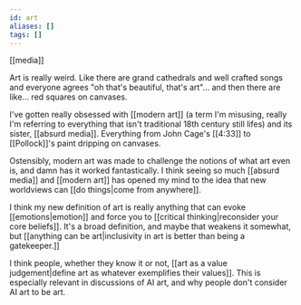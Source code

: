 ```yaml
---
id: art
aliases: []
tags: []
---
```


[[media]]

Art is really weird. Like there are grand cathedrals and well crafted songs and everyone agrees "oh that's beautiful, that's art"... and then there are like... red squares on canvases. 

I've gotten really obsessed with [[modern art]] (a term I'm misusing, really I'm referring to everything that isn't traditional 18th century still lifes) and its sister, [[absurd media]]. Everything from John Cage's [[4:33]] to [[Pollock]]'s paint dripping on canvases.

Ostensibly, modern art was made to challenge the notions of what art even is, and damn has it worked fantastically. I think seeing so much [[absurd media]] and [[modern art]] has opened my mind to the idea that new worldviews can [[do things|come from anywhere]].

I think my new definition of art is really anything that can evoke [[emotions|emotion]] and force you to [[critical thinking|reconsider your core beliefs]]. It's a broad definition, and maybe that weakens it somewhat, but [[anything can be art|inclusivity in art is better than being a gatekeeper.]]

I think people, whether they know it or not, [[art as a value judgement|define art as whatever exemplifies their values]]. This is especially relevant in discussions of AI art, and why people don't consider AI art to be art.
